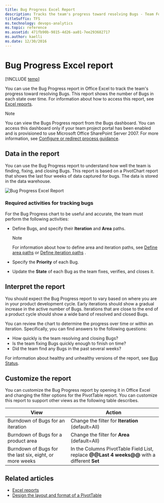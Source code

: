 ```yaml
---
title: Bug Progress Excel Report
description: Tracks the team's progress toward resolving Bugs - Team Foundation Server
titleSuffix: TFS
ms.technology: devops-analytics
ms.topic: reference
ms.assetid: 471fb90b-9815-4d26-aa01-7ee293682717
ms.author: kaelli
ms.date: 12/30/2016
---
```


# Bug Progress Excel report

[!INCLUDE [temp](../includes/tfs-sharepoint-version.md)]

You can use the Bug Progress report in Office Excel to track the team's progress toward resolving Bugs. This report shows the number of Bugs in each state over time. For information about how to access this report, see [Excel reports](excel-reports.md).

> [!NOTE]
> You can view the Bugs Progress report from the Bugs dashboard. You can access this dashboard only if your team project portal has been enabled and is provisioned to use Microsoft Office SharePoint Server 2007. For more information, see [Configure or redirect process guidance](../../project/configure-or-redirect-process-guidance.md).

<a name="Data"></a>

## Data in the report

You can use the Bug Progress report to understand how well the team is finding, fixing, and closing Bugs. This report is based on a PivotChart report that shows the last four weeks of data captured for bugs. The data is stored in the data warehouse.

![Bug Progress Excel Report](media/procguid_excelbug.png "ProcGuid_ExcelBug")

### Required activities for tracking bugs

For the Bug Progress chart to be useful and accurate, the team must perform the following activities:

- Define Bugs, and specify their **Iteration** and **Area** paths.

  > [!NOTE]
  > For information about how to define area and iteration paths, see [Define area paths](../../organizations/settings/set-area-paths.md) or [Define iteration paths](../../organizations/settings/set-iteration-paths-sprints.md) .

- Specify the **Priority** of each Bug.
- Update the **State** of each Bug as the team fixes, verifies, and closes it.

<a name="Interpreting"></a>

## Interpret the report

You should expect the Bug Progress report to vary based on where you are in your product development cycle. Early iterations should show a gradual increase in the active number of Bugs. Iterations that are close to the end of a product cycle should show a wide band of resolved and closed Bugs.

You can review the chart to determine the progress over time or within an iteration. Specifically, you can find answers to the following questions:

- How quickly is the team resolving and closing Bugs?
- Is the team fixing Bugs quickly enough to finish on time?
- Did the team find any Bugs in the past several weeks?

For information about healthy and unhealthy versions of the report, see [Bug Status](../sql-reports/bug-status-report.md).

<a name="Updating"></a>

## Customize the report

You can customize the Bug Progress report by opening it in Office Excel and changing the filter options for the PivotTable report. You can customize this report to support other views as the following table describes.

| View                                                    | Action                                                                                      |
| ------------------------------------------------------- | ------------------------------------------------------------------------------------------- |
| Burndown of Bugs for an iteration                       | Change the filter for **Iteration** (default=All)                                           |
| Burndown of Bugs for a product area                     | Change the filter for **Area** (default=All)                                                |
| Burndown of Bugs for the last six, eight, or more weeks | In the Columns PivotTable Field List, replace **@@Last 4 weeks@@** with a different **Set** |

## Related articles

- [Excel reports](excel-reports.md)
- [Design the layout and format of a PivotTable](https://support.office.com/article/design-the-layout-and-format-of-a-pivottable-a9600265-95bf-4900-868e-641133c05a80)
